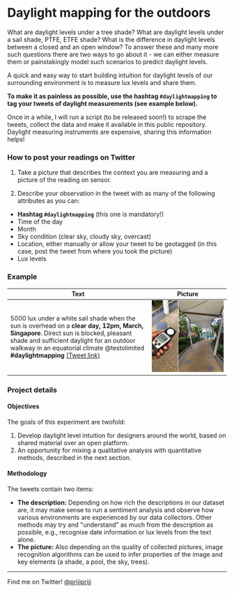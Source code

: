 # Daylight mapping for the outdoors

What are daylight levels under a tree shade? What are daylight levels under a sail shade, PTFE, ETFE shade? What is the difference in daylight levels between a closed and an open window? To answer these and many more such questions there are two ways to go about it - we can either measure them or painstakingly model such scenarios to predict daylight levels.

A quick and easy way to start building intuition for daylight levels of our surrounding environment is to measure lux levels and share them.

**To make it as painless as possible, use the hashtag `#daylightmapping` to tag your tweets of daylight measurements (see example below).**

Once in a while, I will run a script (to be released soon!) to scrape the tweets, collect the data and make it available in this public repository. Daylight measuring instruments are expensive, sharing this information helps!

### How to post your readings on Twitter

1. Take a picture that describes the context you are measuring and a picture of the reading on sensor.

2. Describe your observation in the tweet with as many of the following attributes as you can:
  - **Hashtag `#daylightmapping`** (this one is mandatory!)
  - Time of the day
  - Month
  - Sky condition (clear sky, cloudy sky, overcast)
  - Location, either manually or allow your tweet to be geotagged (in this case, post the tweet from where you took the picture)
  - Lux levels

### Example

Text | Picture
---|---
5000 lux under a white sail shade when the sun is overhead on a **clear day, 12pm, March, Singapore**. Direct sun is blocked, pleasant shade and sufficient daylight for an outdoor walkway in an equatorial climate @testolimited **#daylightmapping** [(Tweet link)](https://twitter.com/prijipriji/status/1239541267844874240?s=21) | ![alt text](Image/Img01.jpg)

### Project details

#### Objectives

The goals of this experiment are twofold:

1. Develop daylight level intuition for designers around the world, based on shared material over an open platform.
2. An opportunity for mixing a qualitative analysis with quantitative methods, described in the next section.

#### Methodology

The tweets contain two items:

- **The description:** Depending on how rich the descriptions in our dataset are, it may make sense to run a sentiment analysis and observe how various environments are experienced by our data collectors. Other methods may try and "understand" as much from the description as possible, e.g., recognise date information or lux levels from the text alone.
- **The picture:** Also depending on the quality of collected pictures, image recognition algorithms can be used to infer properties of the image and key elements (a shade, a pool, the sky, trees).

---

Find me on Twitter! [\@prijipriji](https://twitter.com/prijipriji)


